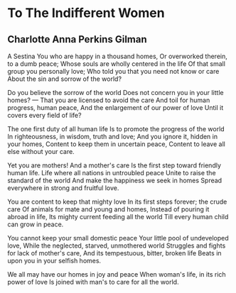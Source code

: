 # To The Indifferent Women
## Charlotte Anna Perkins Gilman
A Sestina
You who are happy in a thousand homes,
Or overworked therein, to a dumb peace;
Whose souls are wholly centered in the life
Of that small group you personally love;
Who told you that you need not know or care
About the sin and sorrow of the world?

Do you believe the sorrow of the world
Does not concern you in your little homes? —
That you are licensed to avoid the care
And toil for human progress, human peace,
And the enlargement of our power of love
Until it covers every field of life?

The one first duty of all human life
Is to promote the progress of the world
In righteousness, in wisdom, truth and love;
And you ignore it, hidden in your homes,
Content to keep them in uncertain peace,
Content to leave all else without your care.

Yet you are mothers! And a mother's care
Is the first step toward friendly human life.
Life where all nations in untroubled peace
Unite to raise the standard of the world
And make the happiness we seek in homes
Spread everywhere in strong and fruitful love.

You are content to keep that mighty love
In its first steps forever; the crude care
Of animals for mate and young and homes,
Instead of pouring it abroad in life,
Its mighty current feeding all the world
Till every human child can grow in peace.

You cannot keep your small domestic peace
Your little pool of undeveloped love,
While the neglected, starved, unmothered world
Struggles and fights for lack of mother's care,
And its tempestuous, bitter, broken life
Beats in upon you in your selfish homes.

We all may have our homes in joy and peace
When woman's life, in its rich power of love
Is joined with man's to care for all the world.